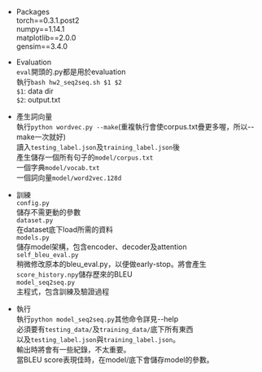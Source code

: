 - Packages  
torch==0.3.1.post2  
numpy==1.14.1  
matplotlib==2.0.0  
gensim==3.4.0  

- Evaluation  
```eval```開頭的.py都是用於evaluation  
執行```bash hw2_seq2seq.sh $1 $2```  
```$1```: data dir  
```$2```: output.txt  

- 產生詞向量  
執行```python wordvec.py --make```(重複執行會使corpus.txt疊更多喔，所以--make一次就好)  
讀入```testing_label.json```及```training_label.json```後  
產生儲存一個所有句子的```model/corpus.txt```  
一個字典```model/vocab.txt```  
一個詞向量```model/word2vec.128d```  

- 訓練  
```config.py```  
儲存不需更動的參數   
```dataset.py```  
在dataset底下load所需的資料  
```models.py```  
儲存model架構，包含encoder、decoder及attention  
```self_bleu_eval.py```  
稍微修改原本的bleu_eval.py，以便做early-stop。將會產生```score_history.npy```儲存歷來的BLEU  
```model_seq2seq.py```  
主程式，包含訓練及驗證過程  

- 執行  
執行```python model_seq2seq.py```其他命令詳見--help    
必須要有```testing_data/```及```training_data/```底下所有東西  
以及```testing_label.json```與```training_label.json```。  
輸出時將會有一些紀錄，不太重要。  
當BLEU score表現佳時，在model/底下會儲存model的參數。  
